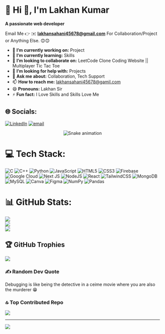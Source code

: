 # 💫 Hi 👋, I'm Lakhan Kumar
**A passionate web developer**

Email Me 👉 ✉️ **lakhansahani45678@gmail.com** For Collaboration/Project or Anything Else. 😊😊

- 🔭 **I’m currently working on:** Project
- 🌱 **I’m currently learning:** Skills
- 👯 **I’m looking to collaborate on:** LeetCode Clone Coding Website || Multiplayer Tic Tac Toe 
- 🤔 **I’m looking for help with:** Projects
- 💬 **Ask me about:** Collaboration, Tech Support
- 📫 **How to reach me:** lakhansahani45678@gamil.com
- 😄 **Pronouns:** Lakhan Sir
- ⚡ **Fun fact:** I Love Skills and Skills Love Me



## 🌐 Socials:
[![LinkedIn](https://img.shields.io/badge/LinkedIn-%230077B5.svg?logo=linkedin&logoColor=white)](https://linkedin.com/in/https://www.linkedin.com/in/lakhan-sahani-1961b2268) [![email](https://img.shields.io/badge/Email-D14836?logo=gmail&logoColor=white)](mailto:lakhansahani45678@gmail.com) 

<!-- Snake Game Repo View -->

<div align="center">
  <img src="https://profile-readme-generator.com/assets/snake.svg" alt="Snake animation" />
</div>


# 💻 Tech Stack:
![C](https://img.shields.io/badge/c-%2300599C.svg?style=for-the-badge&logo=c&logoColor=white) ![C++](https://img.shields.io/badge/c++-%2300599C.svg?style=for-the-badge&logo=c%2B%2B&logoColor=white) ![Python](https://img.shields.io/badge/python-3670A0?style=for-the-badge&logo=python&logoColor=ffdd54) ![JavaScript](https://img.shields.io/badge/javascript-%23323330.svg?style=for-the-badge&logo=javascript&logoColor=%23F7DF1E) ![HTML5](https://img.shields.io/badge/html5-%23E34F26.svg?style=for-the-badge&logo=html5&logoColor=white) ![CSS3](https://img.shields.io/badge/css3-%231572B6.svg?style=for-the-badge&logo=css3&logoColor=white) ![Firebase](https://img.shields.io/badge/firebase-%23039BE5.svg?style=for-the-badge&logo=firebase) ![Google Cloud](https://img.shields.io/badge/GoogleCloud-%234285F4.svg?style=for-the-badge&logo=google-cloud&logoColor=white) ![Next JS](https://img.shields.io/badge/Next-black?style=for-the-badge&logo=next.js&logoColor=white) ![NodeJS](https://img.shields.io/badge/node.js-6DA55F?style=for-the-badge&logo=node.js&logoColor=white) ![React](https://img.shields.io/badge/react-%2320232a.svg?style=for-the-badge&logo=react&logoColor=%2361DAFB) ![TailwindCSS](https://img.shields.io/badge/tailwindcss-%2338B2AC.svg?style=for-the-badge&logo=tailwind-css&logoColor=white) ![MongoDB](https://img.shields.io/badge/MongoDB-%234ea94b.svg?style=for-the-badge&logo=mongodb&logoColor=white) ![MySQL](https://img.shields.io/badge/mysql-4479A1.svg?style=for-the-badge&logo=mysql&logoColor=white) ![Canva](https://img.shields.io/badge/Canva-%2300C4CC.svg?style=for-the-badge&logo=Canva&logoColor=white) ![Figma](https://img.shields.io/badge/figma-%23F24E1E.svg?style=for-the-badge&logo=figma&logoColor=white) ![NumPy](https://img.shields.io/badge/numpy-%23013243.svg?style=for-the-badge&logo=numpy&logoColor=white) ![Pandas](https://img.shields.io/badge/pandas-%23150458.svg?style=for-the-badge&logo=pandas&logoColor=white)
# 📊 GitHub Stats:
![](https://github-readme-stats.vercel.app/api?username=lakhansahani1&theme=dark&hide_border=false&include_all_commits=true&count_private=false)<br/>
![](https://nirzak-streak-stats.vercel.app/?user=lakhansahani1&theme=dark&hide_border=false)<br/>
![](https://github-readme-stats.vercel.app/api/top-langs/?username=lakhansahani1&theme=dark&hide_border=false&include_all_commits=true&count_private=false&layout=compact)

## 🏆 GitHub Trophies
![](https://github-profile-trophy.vercel.app/?username=lakhansahani1&theme=radical&no-frame=false&no-bg=true&margin-w=4)

### ✍️ Random Dev Quote
Debugging is like being the detective in a ceime movie where you are also the murderer 😁

### 🔝 Top Contributed Repo
![](https://github-contributor-stats.vercel.app/api?username=lakhansahani1&limit=5&theme=dark&combine_all_yearly_contributions=true)

---
[![](https://visitcount.itsvg.in/api?id=lakhansahani1&icon=0&color=0)](https://visitcount.itsvg.in)

<!-- Proudly created with GPRM ( https://gprm.itsvg.in ) -->
